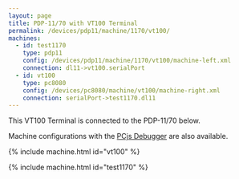 ```yaml
---
layout: page
title: PDP-11/70 with VT100 Terminal
permalink: /devices/pdp11/machine/1170/vt100/
machines:
  - id: test1170
    type: pdp11
    config: /devices/pdp11/machine/1170/vt100/machine-left.xml
    connection: dl11->vt100.serialPort
  - id: vt100
    type: pc8080
    config: /devices/pc8080/machine/vt100/machine-right.xml
    connection: serialPort->test1170.dl11
---
```


This VT100 Terminal is connected to the PDP-11/70 below.

Machine configurations with the [PCjs Debugger](debugger/) are also available.

{% include machine.html id="vt100" %}

{% include machine.html id="test1170" %}
